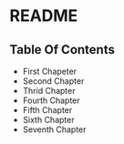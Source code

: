 # README #

## Table Of Contents
 - First Chapeter
 - Second Chapter
 - Thrid Chapter
 - Fourth Chapter
 - Fifth Chapter
 - Sixth Chapter
 - Seventh Chapter
 

